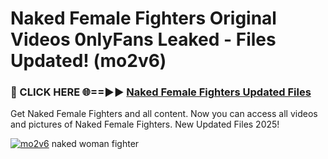 # Naked Female Fighters Original Videos 0nlyFans Leaked - Files Updated! (mo2v6)

<h3>🔴 CLICK HERE 🌐==►► <a href="https://tinyurl.com/up5wt9bj" rel="nofollow">Naked Female Fighters Updated Files</a></h3>

Get Naked Female Fighters and all content. Now you can access all videos and pictures of Naked Female Fighters. New Updated Files 2025!

[![mo2v6](https://i.imgur.com/ABiUzMV.gif)](https://tinyurl.com/up5wt9bj)
naked woman fighter